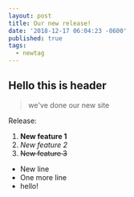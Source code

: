 ```yaml
---
layout: post
title: Our new release!
date: '2018-12-17 06:04:23 -0600'
published: true
tags:
  - newtag
---
```


## Hello this is header

> we've done our new site

Release:

 1. **New feature 1**
 2. *New feature 2*
 3. ~~New feature 3~~

 - New line
 - One more line
 - hello!
